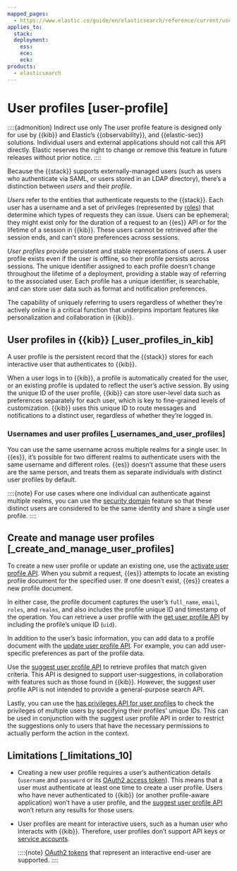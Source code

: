 ```yaml
---
mapped_pages:
  - https://www.elastic.co/guide/en/elasticsearch/reference/current/user-profile.html
applies_to:
  stack:
  deployment:
    ess:
    ece:
    eck:
products:
  - elasticsearch
---
```


# User profiles [user-profile]

::::{admonition} Indirect use only
The user profile feature is designed only for use by {{kib}} and Elastic’s {{observability}}, and {{elastic-sec}} solutions. Individual users and external applications should not call this API directly. Elastic reserves the right to change or remove this feature in future releases without prior notice.
::::


Because the {{stack}} supports externally-managed users (such as users who authenticate via SAML, or users stored in an LDAP directory), there’s a distinction between *users* and their *profile*.

*Users* refer to the entities that authenticate requests to the {{stack}}. Each user has a username and a set of privileges (represented by [roles](user-roles.md#roles)) that determine which types of requests they can issue. Users can be ephemeral; they might exist only for the duration of a request to an {{es}} API or for the lifetime of a session in {{kib}}. These users cannot be retrieved after the session ends, and can’t store preferences across sessions.

*User profiles* provide persistent and stable representations of users. A user profile exists even if the user is offline, so their profile persists across sessions. The unique identifier assigned to each profile doesn’t change throughout the lifetime of a deployment, providing a stable way of referring to the associated user. Each profile has a unique identifier, is searchable, and can store user data such as format and notification preferences.

The capability of uniquely referring to users regardless of whether they’re actively online is a critical function that underpins important features like personalization and collaboration in {{kib}}.

## User profiles in {{kib}} [_user_profiles_in_kib]

A user profile is the persistent record that the {{stack}} stores for each interactive user that authenticates to {{kib}}.

When a user logs in to {{kib}}, a profile is automatically created for the user, or an existing profile is updated to reflect the user’s active session. By using the unique ID of the user profile, {{kib}} can store user-level data such as preferences separately for each user, which is key to fine-grained levels of customization. {{kib}} uses this unique ID to route messages and notifications to a distinct user, regardless of whether they’re logged in.

### Usernames and user profiles [_usernames_and_user_profiles]

You can use the same username across multiple realms for a single user. In {{es}}, it’s possible for two different realms to authenticate users with the same username and different roles. {{es}} doesn’t assume that these users are the same person, and treats them as separate individuals with distinct user profiles by default.

::::{note} 
For use cases where one individual can authenticate against multiple realms, you can use the [security domain](security-domains.md) feature so that these distinct users are considered to be the same identity and share a single user profile.
::::




## Create and manage user profiles [_create_and_manage_user_profiles]

To create a new user profile or update an existing one, use the [activate user profile API](https://www.elastic.co/docs/api/doc/elasticsearch/operation/operation-security-activate-user-profile). When you submit a request, {{es}} attempts to locate an existing profile document for the specified user. If one doesn’t exist, {{es}} creates a new profile document.

In either case, the profile document captures the user’s `full_name`, `email`, `roles`, and `realms`, and also includes the profile unique ID and timestamp of the operation. You can retrieve a user profile with the [get user profile API](https://www.elastic.co/docs/api/doc/elasticsearch/operation/operation-security-get-user-profile) by including the profile’s unique ID (`uid`).

In addition to the user’s basic information, you can add data to a profile document with the [update user profile API](https://www.elastic.co/docs/api/doc/elasticsearch/operation/operation-security-update-user-profile-data). For example, you can add user-specific preferences as part of the profile data.

Use the [suggest user profile API](https://www.elastic.co/docs/api/doc/elasticsearch/operation/operation-security-suggest-user-profiles) to retrieve profiles that match given criteria. This API is designed to support user-suggestions, in collaboration with features such as those found in {{kib}}. However, the suggest user profile API is not intended to provide a general-purpose search API.

Lastly, you can use the [has privileges API for user profiles](https://www.elastic.co/docs/api/doc/elasticsearch/operation/operation-security-has-privileges-user-profile) to check the privileges of multiple users by specifying their profiles' unique IDs. This can be used in conjunction with the suggest user profile API in order to restrict the suggestions only to users that have the necessary permissions to actually perform the action in the context.


## Limitations [_limitations_10]

* Creating a new user profile requires a user’s authentication details (`username` and `password` or its [OAuth2 access token](token-based-authentication-services.md)). This means that a user must authenticate at least one time to create a user profile. Users who have never authenticated to {{kib}} (or another profile-aware application) won’t have a user profile, and the [suggest user profile API](https://www.elastic.co/docs/api/doc/elasticsearch/operation/operation-security-suggest-user-profiles) won’t return any results for those users.
* User profiles are meant for interactive users, such as a human user who interacts with {{kib}}. Therefore, user profiles don’t support API keys or [service accounts](service-accounts.md).

    ::::{note} 
    [OAuth2 tokens](token-based-authentication-services.md) that represent an interactive end-user are supported.
    ::::




